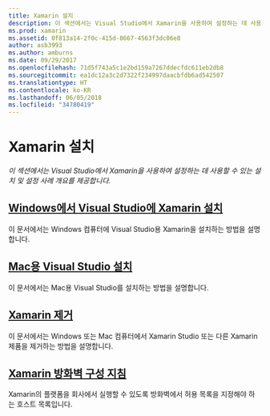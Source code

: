 ```yaml
---
title: Xamarin 설치
description: 이 섹션에서는 Visual Studio에서 Xamarin을 사용하여 설정하는 데 사용할 수 있는 설치 및 설정 사례 개요를 제공합니다.
ms.prod: xamarin
ms.assetid: 0f813a14-2f0c-415d-8667-4563f3dc06e8
author: asb3993
ms.author: amburns
ms.date: 09/29/2017
ms.openlocfilehash: 71d5f743a5c1e2bd159a7267ddecfdc611eb2db8
ms.sourcegitcommit: ea1dc12a3c2d7322f234997daacbfdb6ad542507
ms.translationtype: HT
ms.contentlocale: ko-KR
ms.lasthandoff: 06/05/2018
ms.locfileid: "34780419"
---
```

# <a name="installing-xamarin"></a>Xamarin 설치

_이 섹션에서는 Visual Studio에서 Xamarin을 사용하여 설정하는 데 사용할 수 있는 설치 및 설정 사례 개요를 제공합니다._

##  <a name="installing-xamarin-in-visual-studio-on-windowscross-platformget-startedinstallationwindowsmd"></a>[Windows에서 Visual Studio에 Xamarin 설치](~/cross-platform/get-started/installation/windows.md)

이 문서에서는 Windows 컴퓨터에 Visual Studio용 Xamarin을 설치하는 방법을 설명합니다.

##  <a name="installing-visual-studio-for-macvisualstudiomacinstallation"></a>[Mac용 Visual Studio 설치](/visualstudio/mac/installation/)

이 문서에서는 Mac용 Visual Studio를 설치하는 방법을 설명합니다.

##  <a name="uninstalling-xamarincross-platformget-startedinstallationuninstalling-xamarinmd"></a>[Xamarin 제거](~/cross-platform/get-started/installation/uninstalling-xamarin.md)

이 문서에서는 Windows 또는 Mac 컴퓨터에서 Xamarin Studio 또는 다른 Xamarin 제품을 제거하는 방법을 설명합니다.

##  <a name="xamarin-firewall-configuration-instructionsfirewallmd"></a>[Xamarin 방화벽 구성 지침](firewall.md)

Xamarin의 플랫폼을 회사에서 실행할 수 있도록 방화벽에서 허용 목록을 지정해야 하는 호스트 목록입니다.
